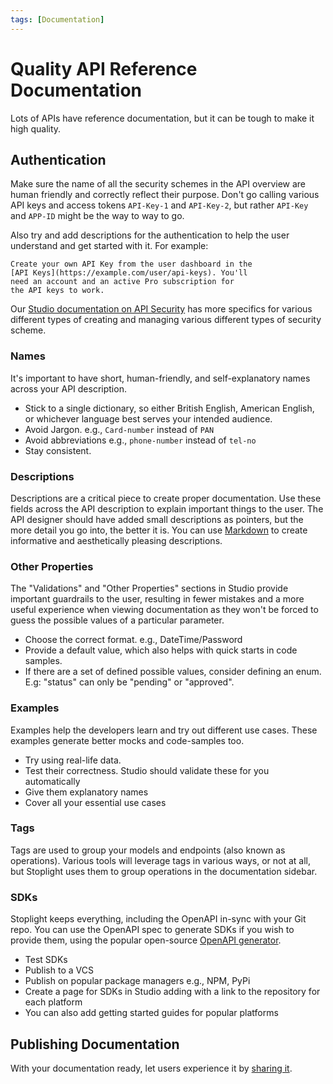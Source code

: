 ```yaml
---
tags: [Documentation]
---
```


# Quality API Reference Documentation

Lots of APIs have reference documentation, but it can be tough to make it high quality. 

## Authentication

Make sure the name of all the security schemes in the API overview are human friendly and correctly reflect their purpose. Don't go calling various API keys and access tokens `API-Key-1` and `API-Key-2`, but rather `API-Key` and `APP-ID` might be the way to way to go.

Also try and add descriptions for the authentication to help the user understand and get started with it. For example:

```
Create your own API Key from the user dashboard in the 
[API Keys](https://example.com/user/api-keys). You'll 
need an account and an active Pro subscription for 
the API keys to work.
```

Our [Studio documentation on API Security](https://meta.stoplight.io/docs/studio/docs/Design-and-Modeling/10-api-security.md) has more specifics for various different types of creating and managing various different types of security scheme.

### Names

It's important to have short, human-friendly, and self-explanatory names across your API description.

- Stick to a single dictionary, so either British English, American English, or whichever language best serves your intended audience.
- Avoid Jargon. e.g., `Card-number` instead of `PAN`
- Avoid abbreviations e.g., `phone-number` instead of `tel-no`
- Stay consistent. 


### Descriptions

Descriptions are a critical piece to create proper documentation. Use these fields across the API description to explain important things to the user. The API designer should have added small descriptions as pointers, but the more detail you go into, the better it is. You can use [Markdown](https://meta.stoplight.io/docs/studio/docs/Documentation/03a-stoplight-flavored-markdown.md) to create informative and aesthetically pleasing descriptions. 


### Other Properties

The "Validations" and "Other Properties" sections in Studio provide important guardrails to the user, resulting in fewer mistakes and a more useful experience when viewing documentation as they won't be forced to guess the possible values of a particular parameter. 

- Choose the correct format. e.g., DateTime/Password
- Provide a default value, which also helps with quick starts in code samples. 
- If there are a set of defined possible values, consider defining an enum. E.g: "status" can only be "pending" or "approved".


### Examples

Examples help the developers learn and try out different use cases. These examples generate better mocks and code-samples too.

- Try using real-life data.
- Test their correctness. Studio should validate these for you automatically 
- Give them explanatory names
- Cover all your essential use cases

### Tags

Tags are used to group your models and endpoints (also known as operations). Various tools will leverage tags in various ways, or not at all, but Stoplight uses them to group operations in the documentation sidebar. 

### SDKs

Stoplight keeps everything, including the OpenAPI in-sync with your Git repo. You can use the OpenAPI spec to generate SDKs if you wish to provide them, using the popular open-source [OpenAPI generator](https://github.com/OpenAPITools/openapi-generator).

- Test SDKs
- Publish to a VCS
- Publish on popular package managers e.g., NPM, PyPi
- Create a page for SDKs in Studio adding with a link to the repository for each platform
- You can also add getting started guides for popular platforms

## Publishing Documentation

With your documentation ready, let users experience it by [sharing it](../1.-quickstarts/share-documentation-quickstart.md). 
